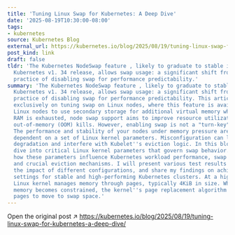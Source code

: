 ```yaml
---
title: 'Tuning Linux Swap for Kubernetes: A Deep Dive'
date: '2025-08-19T10:30:00-08:00'
tags:
- kubernetes
source: Kubernetes Blog
external_url: https://kubernetes.io/blog/2025/08/19/tuning-linux-swap-for-kubernetes-a-deep-dive/
post_kind: link
draft: false
tldr: 'The Kubernetes NodeSwap feature , likely to graduate to stable in the upcoming
  Kubernetes v1. 34 release, allows swap usage: a significant shift from the conventional
  practice of disabling swap for performance predictability.'
summary: 'The Kubernetes NodeSwap feature , likely to graduate to stable in the upcoming
  Kubernetes v1. 34 release, allows swap usage: a significant shift from the conventional
  practice of disabling swap for performance predictability. This article focuses
  exclusively on tuning swap on Linux nodes, where this feature is available. By allowing
  Linux nodes to use secondary storage for additional virtual memory when physical
  RAM is exhausted, node swap support aims to improve resource utilization and reduce
  out-of-memory (OOM) kills. However, enabling swap is not a "turn-key" solution.
  The performance and stability of your nodes under memory pressure are critically
  dependent on a set of Linux kernel parameters. Misconfiguration can lead to performance
  degradation and interfere with Kubelet''s eviction logic. In this blogpost, I''ll
  dive into critical Linux kernel parameters that govern swap behavior. I will explore
  how these parameters influence Kubernetes workload performance, swap utilization,
  and crucial eviction mechanisms. I will present various test results showcasing
  the impact of different configurations, and share my findings on achieving optimal
  settings for stable and high-performing Kubernetes clusters. At a high level, the
  Linux kernel manages memory through pages, typically 4KiB in size. When physical
  memory becomes constrained, the kernel''s page replacement algorithm decides which
  pages to move to swap space.'
---
```

Open the original post ↗ https://kubernetes.io/blog/2025/08/19/tuning-linux-swap-for-kubernetes-a-deep-dive/
